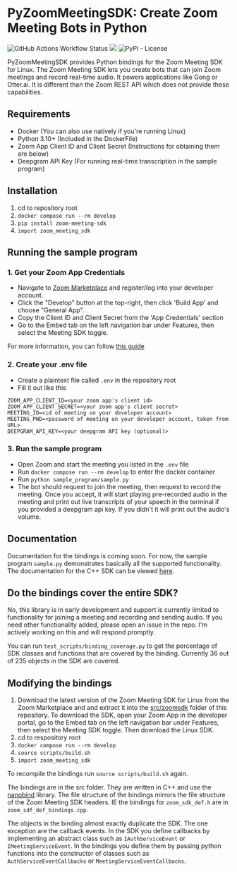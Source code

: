 # PyZoomMeetingSDK: Create Zoom Meeting Bots in Python
![GitHub Actions Workflow Status](https://img.shields.io/github/actions/workflow/status/noah-duncan/py-zoom-meeting-sdk/ci.yml?label=tests)
[![](https://img.shields.io/pypi/v/zoom-meeting-sdk.svg?color=brightgreen)](https://pypi.org/pypi/zoom-meeting-sdk/)
![PyPI - License](https://img.shields.io/pypi/l/zoom-meeting-sdk)

PyZoomMeetingSDK provides Python bindings for the Zoom Meeting SDK for Linux. The Zoom Meeting SDK lets you create bots that can join Zoom meetings and record real-time audio. It powers applications like Gong or Otter.ai. It is different than the Zoom REST API which does not provide these capabilities.

## Requirements

- Docker (You can also use natively if you're running Linux)
- Python 3.10+ (Included in the DockerFile)
- Zoom App Client ID and Client Secret (Instructions for obtaining them are below)
- Deepgram API Key (For running real-time transcription in the sample program)

## Installation

1. cd to repository root
2. `docker compose run --rm develop`
3. `pip install zoom-meeting-sdk`
4. `import zoom_meeting_sdk`

## Running the sample program

### 1. Get your Zoom App Credentials

- Navigate to [Zoom Marketplace](https://marketplace.zoom.us/) and register/log into your
developer account.
- Click the "Develop" button at the top-right, then click 'Build App' and choose "General App".
- Copy the Client ID and Client Secret from the 'App Credentials' section
- Go to the Embed tab on the left navigation bar under Features, then select the Meeting SDK toggle.

For more information, you can follow [this guide](https://developers.zoom.us/docs/meeting-sdk/developer-accounts/)

### 2. Create your .env file
- Create a plaintext file called `.env` in the repository root
- Fill it out like this
```
ZOOM_APP_CLIENT_ID=<your zoom app's client id>
ZOOM_APP_CLIENT_SECRET=<your zoom app's client secret>
MEETING_ID=<id of meeting on your developer account>
MEETING_PWD=<password of meeting on your developer account, taken from URL> 
DEEPGRAM_API_KEY=<your deepgram API key (optional)>
```
### 3. Run the sample program
- Open Zoom and start the meeting you listed in the `.env` file
- Run `docker compose run --rm develop` to enter the docker container
- Run `python sample_program/sample.py`
- The bot should request to join the meeting, then request to record the meeting. Once you accept, it will start playing pre-recorded audio in the meeting and print out live transcripts of your speech in the terminal if you provided a deepgram api key. If you didn't it will print out the audio's volume.

## Documentation

Documentation for the bindings is coming soon. For now, the sample program `sample.py` demonstrates basically all the supported functionality. The documentation for the C++ SDK can be viewed [here](https://marketplacefront.zoom.us/sdk/meeting/linux/index.html).

## Do the bindings cover the entire SDK?

No, this library is in early development and support is currently limited to functionality for joining a meeting and recording and sending audio. If you need other functionality added, please open an issue in the repo. I'm actively working on this and will respond promptly.

You can run `test_scripts/binding_coverage.py` to get the percentage of SDK classes and functions that are covered by the binding. Currently 36 out of 235 objects in the SDK are covered. 

## Modifying the bindings

1. Download the latest version of the Zoom Meeting SDK for Linux from the Zoom Marketplace and and extract it into
the [src/zoomsdk](src/zoomsdk) folder of this repository. To download the SDK, open your Zoom App in the developer portal, go to the Embed tab on the left navigation bar under Features, then select the Meeting SDK toggle. Then download the Linux SDK.
2. cd to respository root
3. `docker compose run --rm develop`
4. `source scripts/build.sh`
5. `import zoom_meeting_sdk`

To recompile the bindings run `source scripts/build.sh` again.

The bindings are in the src folder. They are written in C++ and use the [nanobind](https://github.com/wjakob/nanobind) library.
The file structure of the bindings mirrors the file structure of the Zoom Meeting SDK headers. IE the bindings for `zoom_sdk_def.h` are in `zoom_sdf_def_bindings.cpp`. 

The objects in the binding almost exactly duplicate the SDK. The one exception are the callback events. In the SDK you define callbacks by implementing an abstract class such as `IAuthServiceEvent` or `IMeetingServiceEvent`. In the bindings you define them by passing python functions into the constructor of classes such as `AuthServiceEventCallbacks` or `MeetingServiceEventCallbacks`.
